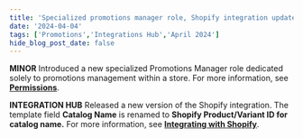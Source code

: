 ```yaml
---
title: 'Specialized promotions manager role, Shopify integration updated'
date: '2024-04-04'
tags: ['Promotions','Integrations Hub','April 2024']
hide_blog_post_date: false
---
```

**MINOR** Introduced a new specialized Promotions Manager role dedicated solely to promotions management within a store. For more information, see **[Permissions](https://elasticpath.dev/docs/commerce-cloud/authentication/tokens/permissions#promotions-manager)**.

**INTEGRATION HUB** Released a new version of the Shopify integration. The template field **Catalog Name** is renamed to **Shopify Product/Variant ID for catalog name.** For more information, see **[Integrating with Shopify](https://elasticpath.dev/docs/composer/integration-hub/product-information/shopify)**.

